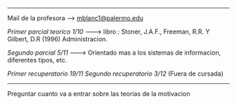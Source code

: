 -- -
Mail de la profesora --> mblanc1@palermo.edu

*Primer parcial teorico 1/10* ---> libro : Stoner, J.A.F., Freeman, R.R. Y Gilbert, D.R (1996) Administracion.

*Segundo parcial 5/11* ---> Orientado mas a los sistemas de informacion, diferentes tipos, etc.

*Primer recuperatorio 19/11*
*Segundo recuperatorio 3/12* (Fuera de cursada)
-- -
Preguntar cuanto va a entrar sobre las teorias de la motivacion